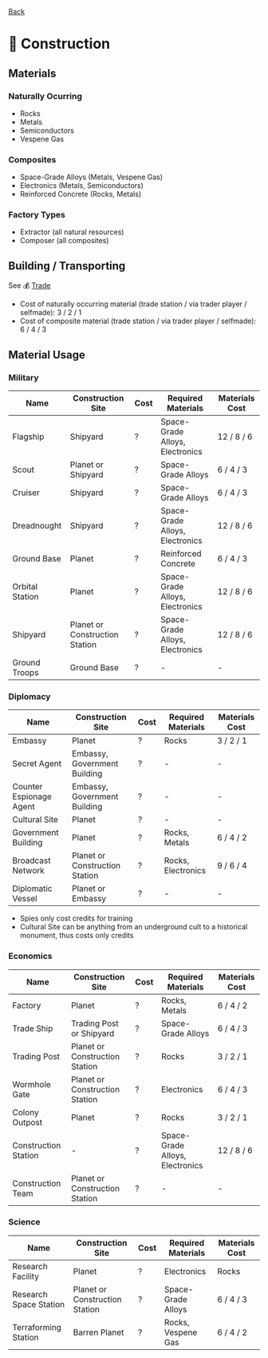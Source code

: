 [Back](https://github.com/haslo/space4x/blob/master/readme.md)

# :construction: Construction

## Materials

### Naturally Ocurring

* Rocks
* Metals
* Semiconductors
* Vespene Gas

### Composites

* Space-Grade Alloys (Metals, Vespene Gas)
* Electronics (Metals, Semiconductors)
* Reinforced Concrete (Rocks, Metals)

### Factory Types

* Extractor (all natural resources)
* Composer (all composites)

## Building / Transporting

See :moneybag: [Trade](https://github.com/haslo/space4x/blob/master/trade.md)

* Cost of naturally occurring material (trade station / via trader player / selfmade): 3 / 2 / 1
* Cost of composite material (trade station / via trader player / selfmade): 6 / 4 / 3

## Material Usage

### Military

| Name | Construction Site | Cost | Required Materials | Materials Cost |
|---|---|---|---|---|
| Flagship | Shipyard | ? | Space-Grade Alloys, Electronics | 12 / 8 / 6 |
| Scout | Planet or Shipyard | ? | Space-Grade Alloys | 6 / 4 / 3 |
| Cruiser | Shipyard | ? | Space-Grade Alloys | 6 / 4 / 3 |
| Dreadnought | Shipyard | ? | Space-Grade Alloys, Electronics | 12 / 8 / 6 |
| Ground Base | Planet | ? | Reinforced Concrete | 6 / 4 / 3 |
| Orbital Station | Planet | ? | Space-Grade Alloys, Electronics | 12 / 8 / 6 |
| Shipyard | Planet or Construction Station | ? | Space-Grade Alloys, Electronics | 12 / 8 / 6 |
| Ground Troops | Ground Base | ? | - | - |

### Diplomacy

| Name | Construction Site | Cost | Required Materials | Materials Cost |
|---|---|---|---|---|
| Embassy | Planet | ? | Rocks | 3 / 2 / 1 |
| Secret Agent | Embassy, Government Building | ? | - | - |
| Counter Espionage Agent | Embassy, Government Building | ? | - | - |
| Cultural Site | Planet | ? | - | - |
| Government Building | Planet | ? | Rocks, Metals | 6 / 4 / 2 |
| Broadcast Network | Planet or Construction Station | ? | Rocks, Electronics | 9 / 6 / 4 |
| Diplomatic Vessel | Planet or Embassy | ? | - | - |

* Spies only cost credits for training
* Cultural Site can be anything from an underground cult to a historical monument, thus costs only credits

### Economics

| Name | Construction Site | Cost | Required Materials | Materials Cost |
|---|---|---|---|---|
| Factory | Planet | ? | Rocks, Metals | 6 / 4 / 2 |
| Trade Ship | Trading Post or Shipyard | ? | Space-Grade Alloys | 6 / 4 / 3 |
| Trading Post | Planet or Construction Station | ? | Rocks | 3 / 2 / 1 |
| Wormhole Gate | Planet or Construction Station | ? | Electronics | 6 / 4 / 3 |
| Colony Outpost | Planet | ? | Rocks | 3 / 2 / 1 |
| Construction Station | - | ? | Space-Grade Alloys, Electronics | 12 / 8 / 6 |
| Construction Team | Planet or Construction Station | ? | - | - |

### Science

| Name | Construction Site | Cost | Required Materials | Materials Cost |
|---|---|---|---|---|
| Research Facility | Planet | ? | Electronics | Rocks | 3 / 2 / 1 |
| Research Space Station | Planet or Construction Station | ? | Space-Grade Alloys | 6 / 4 / 3 |
| Terraforming Station | Barren Planet | ? | Rocks, Vespene Gas | 6 / 4 / 2 |
